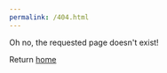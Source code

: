 ```yaml
---
permalink: /404.html
---
```


Oh no, the requested page doesn't exist!

Return [home](https://br0k3nlab.com)

